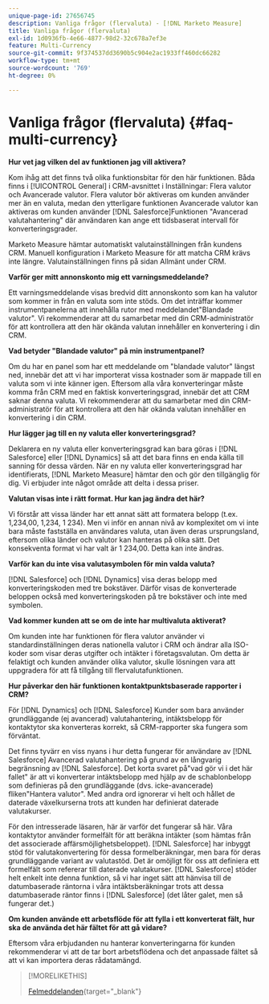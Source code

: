 ```yaml
---
unique-page-id: 27656745
description: Vanliga frågor (flervaluta) - [!DNL Marketo Measure]
title: Vanliga frågor (flervaluta)
exl-id: 1d0936fb-4e66-4877-98d2-32c678a7ef3e
feature: Multi-Currency
source-git-commit: 9f374537dd3690b5c904e2ac1933ff460dc66282
workflow-type: tm+mt
source-wordcount: '769'
ht-degree: 0%

---
```


# Vanliga frågor (flervaluta) {#faq-multi-currency}

**Hur vet jag vilken del av funktionen jag vill aktivera?**

Kom ihåg att det finns två olika funktionsbitar för den här funktionen. Båda finns i [!UICONTROL General] i CRM-avsnittet i Inställningar: Flera valutor och Avancerade valutor. Flera valutor bör aktiveras om kunden använder mer än en valuta, medan den ytterligare funktionen Avancerade valutor kan aktiveras om kunden använder [!DNL Salesforce]Funktionen &quot;Avancerad valutahantering&quot; där användaren kan ange ett tidsbaserat intervall för konverteringsgrader.

Marketo Measure hämtar automatiskt valutainställningen från kundens CRM. Manuell konfiguration i Marketo Measure för att matcha CRM krävs inte längre. Valutainställningen finns på sidan Allmänt under CRM.

**Varför ger mitt annonskonto mig ett varningsmeddelande?**

Ett varningsmeddelande visas bredvid ditt annonskonto som kan ha valutor som kommer in från en valuta som inte stöds. Om det inträffar kommer instrumentpanelerna att innehålla rutor med meddelandet&quot;Blandade valutor&quot;. Vi rekommenderar att du samarbetar med din CRM-administratör för att kontrollera att den här okända valutan innehåller en konvertering i din CRM.

**Vad betyder &quot;Blandade valutor&quot; på min instrumentpanel?**

Om du har en panel som har ett meddelande om &quot;blandade valutor&quot; längst ned, innebär det att vi har importerat vissa kostnader som är mappade till en valuta som vi inte känner igen. Eftersom alla våra konverteringar måste komma från CRM med en faktisk konverteringsgrad, innebär det att CRM saknar denna valuta. Vi rekommenderar att du samarbetar med din CRM-administratör för att kontrollera att den här okända valutan innehåller en konvertering i din CRM.

**Hur lägger jag till en ny valuta eller konverteringsgrad?**

Deklarera en ny valuta eller konverteringsgrad kan bara göras i [!DNL Salesforce] eller [!DNL Dynamics] så att det bara finns en enda källa till sanning för dessa värden. När en ny valuta eller konverteringsgrad har identifierats, [!DNL Marketo Measure] hämtar den och gör den tillgänglig för dig. Vi erbjuder inte något område att delta i dessa priser.

**Valutan visas inte i rätt format. Hur kan jag ändra det här?**

Vi förstår att vissa länder har ett annat sätt att formatera belopp (t.ex. 1,234,00, 1,234, 1 234). Men vi inför en annan nivå av komplexitet om vi inte bara måste fastställa en användares valuta, utan även deras ursprungsland, eftersom olika länder och valutor kan hanteras på olika sätt. Det konsekventa format vi har valt är 1 234,00. Detta kan inte ändras.

**Varför kan du inte visa valutasymbolen för min valda valuta?**

[!DNL Salesforce] och [!DNL Dynamics] visa deras belopp med konverteringskoden med tre bokstäver. Därför visas de konverterade beloppen också med konverteringskoden på tre bokstäver och inte med symbolen.

**Vad kommer kunden att se om de inte har multivaluta aktiverat?**

Om kunden inte har funktionen för flera valutor använder vi standardinställningen deras nationella valutor i CRM och ändrar alla ISO-koder som visar deras utgifter och intäkter i företagsvalutan. Om detta är felaktigt och kunden använder olika valutor, skulle lösningen vara att uppgradera för att få tillgång till flervalutafunktionen.

**Hur påverkar den här funktionen kontaktpunktsbaserade rapporter i CRM?**

För [!DNL Dynamics] och [!DNL Salesforce] Kunder som bara använder grundläggande (ej avancerad) valutahantering, intäktsbelopp för kontaktytor ska konverteras korrekt, så CRM-rapporter ska fungera som förväntat.

Det finns tyvärr en viss nyans i hur detta fungerar för användare av [!DNL Salesforce] Avancerad valutahantering på grund av en långvarig begränsning av [!DNL Salesforce]. Det korta svaret på&quot;vad gör vi i det här fallet&quot; är att vi konverterar intäktsbelopp med hjälp av de schablonbelopp som definieras på den grundläggande (dvs. icke-avancerade) fliken&quot;Hantera valutor&quot;. Med andra ord ignorerar vi helt och hållet de daterade växelkurserna trots att kunden har definierat daterade valutakurser.

För den intresserade läsaren, här är varför det fungerar så här. Våra kontaktytor använder formelfält för att beräkna intäkter (som hämtas från det associerade affärsmöjlighetsbeloppet). [!DNL Salesforce] har inbyggt stöd för valutakonvertering för dessa formelberäkningar, men bara för deras grundläggande variant av valutastöd. Det är omöjligt för oss att definiera ett formelfält som refererar till daterade valutakurser. [!DNL Salesforce] stöder helt enkelt inte denna funktion, så vi har inget sätt att hänvisa till de datumbaserade räntorna i våra intäktsberäkningar trots att dessa datumbaserade räntor finns i [!DNL Salesforce] (det låter galet, men så fungerar det.)

**Om kunden använde ett arbetsflöde för att fylla i ett konverterat fält, hur ska de använda det här fältet för att gå vidare?**

Eftersom våra erbjudanden nu hanterar konverteringarna för kunden rekommenderar vi att de tar bort arbetsflödena och det anpassade fältet så att vi kan importera deras rådatamängd.

>[!MORELIKETHIS]
>
>[Felmeddelanden](/help/configuration-and-setup/getting-started-with-marketo-measure/error-notifications.md){target="_blank"}
